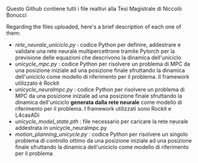
Questo Github contiene tutti i file realtivi alla Tesi Magistrale di Niccolò Bonucci

Regarding the files uploaded, here's a brief description of each one of them:
- *rete_neurale_uniciclo.py* : codice Python per definire, addestrare e validare una rete neurale multipercettrone tramite Pytorch per la previsione delle equazioni che descrivono la dinamica dell'uniciclo
- *unicycle_mpc.py* :  codice Python per risolvere un problema di MPC da una posizione iniziale ad una posizione finale sfruttando la dinamica dell'uniciclo come modello di riferimento per il problema. Il framework utilizzato è Rockit
- *unicycle_neuralmpc.py* :  codice Python per risolvere un problema di MPC da una posizione iniziale ad una posizione finale sfruttando la dinamica dell'uniciclo **generata dalla rete neurale** come modello di riferimento per il problema. I framework utilizzati sono Rockit e L4casADi
- *unicycle_model_state.pth* : file necessario per caricare la rete neurale addestrata in unicycle_neuralmpc.py 
- *motion_planning_unicycle.py* : codice Python per risolvere un singolo problema di controllo ottimo da una posizione iniziale ad una posizione finale sfruttando la dinamica dell'uniciclo come modello di riferimento per il problema
